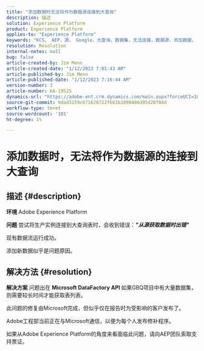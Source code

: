 ```yaml
---
title: "添加数据时无法将作为数据源连接到大查询"
description: 描述
solution: Experience Platform
product: Experience Platform
applies-to: "Experience Platform"
keywords: "KCS， AEP，源， Google，大查询，数据集，无法连接，数据源，添加数据， Adobe Experience Platform，常见问题解答"
resolution: Resolution
internal-notes: null
bug: false
article-created-by: Jim Menn
article-created-date: "1/12/2023 7:01:43 AM"
article-published-by: Jim Menn
article-published-date: "1/12/2023 7:16:44 AM"
version-number: 3
article-number: KA-19525
dynamics-url: "https://adobe-ent.crm.dynamics.com/main.aspx?forceUCI=1&pagetype=entityrecord&etn=knowledgearticle&id=e5fa61f4-4692-ed11-aad1-6045bd0065f9"
source-git-commit: 9dad3159c671620722f663b2890486d95d28f04d
workflow-type: tm+mt
source-wordcount: '181'
ht-degree: 1%

---
```


# 添加数据时，无法将作为数据源的连接到大查询

## 描述 {#description}


<b>环境</b>
Adobe Experience Platform

<b>问题</b>
尝试将生产实例连接到大查询表时，会收到错误：<b>*&quot;</b><b>从源获取数据时出错</b><b>&quot;</b>*

现有数据流运行成功。

添加新数据似乎是问题原因。


## 解决方法 {#resolution}


<b>解决方案</b>
问题出在 <b>Microsoft DataFactory API </b>如果GBQ项目中有大量数据集，则需要较长时间才能获取表列表。

此问题的修复由Microsoft完成，但似乎仅在报告时为受影响的客户发布了。

Adobe工程部当前正在与Microsoft通信，以便为每个人发布修补程序。

如果从Adobe Experience Platform的角度来看面临此问题，请向AEP团队索取支持票证。
